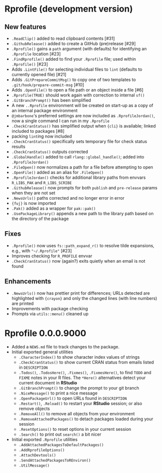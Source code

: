 # Rprofile (development version)

## New features

* `.ReadClip()` added to read clipboard contents [#31]
* `.GithubRelease()` added to create a GitHub (pre)release [#29]
* `.Rprofile()` gains a `path` argument (with defaults) for identifying an `.Rprofile` location [#23]
* `.FindRprofile()` added to find your `.Rprofile` file; used within `.Rprofile()` [#23]
* Adds `.LintFile()` for selecting individual files to `lint` (defaults to currently opened file) [#21]
* Adds `.GitPrepareCommitMsg()` to copy one of two templates to `.git/hook/prepare-commit-msg` [#10]
* Adds `.OpenFile()` to open a file path or an object inside a file [#6]
* `.Rprofile(TRUE)` should work again with correction to internal `sf()`
* `.GitBranchPrompt()` has been simplified
* A new `..Rprofile` environment will be created on start-up as a copy of an internal package environment
* `@jmbarbone`'s preferred settings are now included as `.RprofileJordan()`, now a single command I can run in my `.Rprofile`
* `.CheckCranStatus()` has simplified output when `{cli}` is available; linked included to packages [#8]
* packing `lint`ing now included
* `.CheckCranStatus()` specifically sets temporary file for check status results
* `.CheckCranStatus()` outputs corrected
* `.GlobalHandle()` added to call `rlang::global_handle()`; added into `.RprofileJordan()`
* `.FileOpen()` now normalizes a path for a file before attempting to open
* `.OpenFile()` added as an alias for `.FileOpen()`
* `.RprofileJordan()` checks for additional library paths from envvars `R_LIBS_PAK` and `R_LIBS_SCRIBE`
* `.GithubRelease()` now prompts for both `publish` and `pre-release` params when they are not set
* `.NewsUrls()` paths corrected and no longer error in error
* `{fuj}` is now imported
* `.Pak()` added as a wrapper for `pak::pak()`
* `.UsePackageLibrary()` appends a new path to the library path based on the directory of the package

## Fixes

* `.Rprofile()` now uses `fs::path_expand_r()` to resolve tilde expansions, e.g., with `"~/.Rprofile"` [#23]
* Improves checking for `R_PROFILE` envvar
* `.CheckCranStatus()` now (again?) exits quietly when an email is not found

## Enhancements

* `.NewsUrls()` now has prettier print for differences; URLs detected are highlighted with `{crayon}` and only the changed lines (with line numbers) are printed
* Improvements with package checking
* Prompts via `utils::menu()` cleaned up

# Rprofile 0.0.0.9000

* Added a `NEWS.md` file to track changes to the package.
* Initial exported general utilities
  * `.CharacterIndex()` to show character index values of strings
  * `.CheckCranStatus()` to show current CRAN status from emails listed in `DESCRIPTION`
  * `.Todos()`, `.TodosHere()`, `.Fixmes()`, `.FixmesHere()`,  to find `TODO` and `FIXME` notes in your R files.  The `*Here()` alternatives detect your current document in **RStudio**
  * `.GitBranchPrompt()` to change the prompt to your git branch
  * `.NiceMessage()` to print a nice message
  * `.OpenPackageUrl()` to open URLs found in `DESCRIPTION`
  * `.Restart()`, `.Reload()` to restart your **RStudio** session; or also remove objects
  * `.RemoveAll()` to remove all objects from your environment
  * `.RemoveAttachedPackages()` to detach packages loaded during your session
  * `.ResetOptions()` to reset options in your current session
  * `.Search()` to print out `search()` a bit nicer
* Initial exported `.Rprofile` utilities
  * `.AddAttachedPackagesToDefaultPackages()`
  * `.AddRprofileOptions()`
  * `.AttachDevtools()`
  * `.SendAttachedPackagesToREnviron()`
  * `.UtilMessage()`
